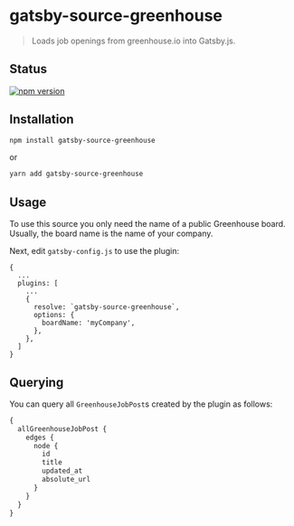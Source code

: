 # gatsby-source-greenhouse

> Loads job openings from greenhouse.io into Gatsby.js.

## Status

[![npm version](https://badge.fury.io/js/gatsby-source-greenhouse.svg)](https://badge.fury.io/js/gatsby-source-greenhouse)

## Installation

```bash
npm install gatsby-source-greenhouse
```

or

```bash
yarn add gatsby-source-greenhouse
```

## Usage

To use this source you only need the name of a public Greenhouse board.
Usually, the board name is the name of your company.

Next, edit `gatsby-config.js` to use the plugin:

```
{
  ...
  plugins: [
    ...
    {
      resolve: `gatsby-source-greenhouse`,
      options: {
        boardName: 'myCompany',
      },
    },
  ]
}
```

## Querying

You can query all `GreenhouseJobPost`s created by the plugin as follows:

```graphql
{
  allGreenhouseJobPost {
    edges {
      node {
        id
        title
        updated_at
        absolute_url
      }
    }
  }
}
```
